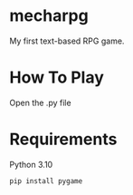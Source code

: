 # mecharpg
My first text-based RPG game.
# How To Play
Open the .py file
# Requirements
Python 3.10
```Windows #
pip install pygame
